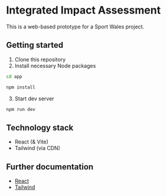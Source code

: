 # Integrated Impact Assessment

This is a web-based prototype for a Sport Wales project.

## Getting started
1. Clone this repository
2. Install necessary Node packages
```bash
cd app
```
```bash
npm install
```
3. Start dev server
```bash
npm run dev
```

## Technology stack
- React (& Vite)
- Tailwind (via CDN)

## Further documentation
- [React](https://react.dev/)
- [Tailwind](https://v3.tailwindcss.com/)